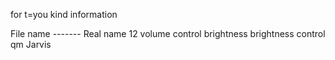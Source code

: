for t=you kind information

File name ------- Real name
   12           volume control
brightness     brightness control
   qm              Jarvis            

